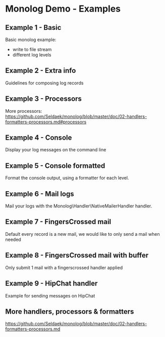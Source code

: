 # Monolog Demo - Examples

## Example 1 - Basic

Basic monolog example:
- write to file stream
- different log levels

## Example 2 - Extra info

Guidelines for composing log records

## Example 3 - Processors

More processors: https://github.com/Seldaek/monolog/blob/master/doc/02-handlers-formatters-processors.md#processors

## Example 4 - Console

Display your log messages on the command line

## Example 5 - Console formatted

Format the console output, using a formatter for each level.

## Example 6 - Mail logs

Mail your logs with the Monolog\Handler\NativeMailerHandler handler.

## Example 7 - FingersCrossed mail

Default every record is a new mail, we would like to only send a mail when needed

## Example 8 - FingersCrossed mail with buffer

Only submit 1 mail with a fingerscrossed handler applied

## Example 9 - HipChat handler

Example for sending messages on HipChat

## More handlers, processors & formatters

https://github.com/Seldaek/monolog/blob/master/doc/02-handlers-formatters-processors.md
